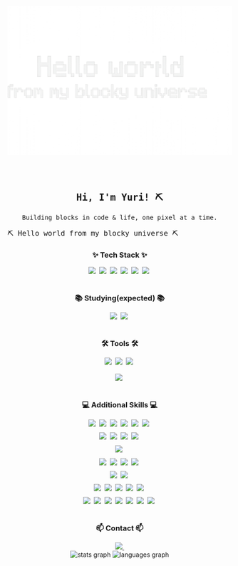 <p align="center">
  <img src="https://github.com/yuriuser126/yuriuser126/blob/main/images/mine-banner.png"/>
</p>

<div align="center">
  <br/><br/>
  <h2 style="font-family:monospace;">Hi, I'm Yuri! ⛏️</h2>
  <p style="font-family:monospace;">Building blocks in code & life, one pixel at a time.</p>
</div>

<p style="font-family:monospace; font-size:16px;">⛏️ Hello world from my blocky universe ⛏️</p>

<h3 align="center">✨ Tech Stack ✨</h3>
<div align="center">
  <img src="https://img.shields.io/badge/JavaScript-F7DF1E?style=for-the-badge&logo=javascript&logoColor=black"/>&nbsp;
  <img src="https://img.shields.io/badge/HTML5-E34F26?style=for-the-badge&logo=html5&logoColor=white"/>&nbsp;
  <img src="https://img.shields.io/badge/CSS3-1572B6?style=for-the-badge&logo=css3&logoColor=white"/>&nbsp;
  <img src="https://img.shields.io/badge/Java-007396?style=for-the-badge&logo=java&logoColor=white"/>&nbsp;
  <img src="https://img.shields.io/badge/Spring-6DB33F?style=for-the-badge&logo=spring&logoColor=white"/>&nbsp;
  <img src="https://img.shields.io/badge/Python-3776AB?style=for-the-badge&logo=python&logoColor=white"/>&nbsp;
</div>

<br>

<h3 align="center">📚 Studying(expected) 📚</h3>
<div align="center">
  <img src="https://img.shields.io/badge/typescript-007ACC.svg?style=for-the-badge&logo=typescript&logoColor=white" />&nbsp;
  <img src="https://img.shields.io/badge/React%20Query-FF4154?style=for-the-badge&logo=react%20query&logoColor=white" />&nbsp;
  <!--<img src="https://img.shields.io/badge/Recoil-3578E5?style=for-the-badge&logo=recoil&logoColor=white" />&nbsp;-->
</div>

<br>

<h3 align="center">🛠 Tools 🛠</h3>
<div align="center">
  <img src="https://img.shields.io/badge/git-F05033.svg?style=for-the-badge&logo=git&logoColor=white" />&nbsp;
  <img src="https://img.shields.io/badge/github-181717.svg?style=for-the-badge&logo=github&logoColor=white" />&nbsp;
  <img src="https://img.shields.io/badge/Notion-F3F3F3.svg?style=for-the-badge&logo=notion&logoColor=black" />&nbsp;
</div>

<br>

<div align="center">
  <img src="https://img.shields.io/badge/VSCode-2C2C32.svg?style=for-the-badge&logo=visual-studio-code&logoColor=22ABF3" />&nbsp;
  <!--<img src="https://img.shields.io/badge/jupyter-2C2C32.svg?style=for-the-badge&logo=jupyter&logoColor=F37726" />&nbsp;
  <!-- <img src="https://img.shields.io/badge/Colab-2C2C32.svg?style=for-the-badge&logo=googlecolab&logoColor=F9AB00" />&nbsp; -->
</div>

<br>

<h3 align="center">💻 Additional Skills 💻</h3>
<div align="center">
  <img src="https://img.shields.io/badge/Front-end-JavaScript-blue?style=for-the-badge" />&nbsp;
  <img src="https://img.shields.io/badge/jQuery-0769AD?style=for-the-badge&logo=jquery&logoColor=white" />&nbsp;
  <img src="https://img.shields.io/badge/HTML5-E34F26?style=for-the-badge&logo=html5&logoColor=white" />&nbsp;
  <img src="https://img.shields.io/badge/CSS3-1572B6?style=for-the-badge&logo=css3&logoColor=white" />&nbsp;
  <img src="https://img.shields.io/badge/Ajax-005A9C?style=for-the-badge" />&nbsp;
  <img src="https://img.shields.io/badge/React-61DAFB?style=for-the-badge&logo=react&logoColor=black" />&nbsp;
</div>

<div align="center" style="margin-top:10px;">
  <img src="https://img.shields.io/badge/Back-end-Java-red?style=for-the-badge" />&nbsp;
  <img src="https://img.shields.io/badge/JSP%26Servlet-007396?style=for-the-badge" />&nbsp;
  <img src="https://img.shields.io/badge/MyBatis-005B96?style=for-the-badge" />&nbsp;
  <img src="https://img.shields.io/badge/Lombok-007396?style=for-the-badge" />&nbsp;
</div>

<div align="center" style="margin-top:10px;">
  <img src="https://img.shields.io/badge/Spring(Legacy%2C%20Boot)-6DB33F?style=for-the-badge&logo=spring&logoColor=white" />&nbsp;
</div>

<div align="center" style="margin-top:10px;">
  <img src="https://img.shields.io/badge/DB-Oracle-ORANGE?style=for-the-badge&logo=oracle&logoColor=white" />&nbsp;
  <img src="https://img.shields.io/badge/DB-MySQL-4479A1?style=for-the-badge&logo=mysql&logoColor=white" />&nbsp;
  <img src="https://img.shields.io/badge/PostgreSQL-316192?style=for-the-badge&logo=postgresql&logoColor=white" />&nbsp;
  <img src="https://img.shields.io/badge/pgAdmin4-2C2C32?style=for-the-badge&logo=postgresql&logoColor=white" />&nbsp;
</div>

<div align="center" style="margin-top:10px;">
  <img src="https://img.shields.io/badge/Eclipse-2C2C32?style=for-the-badge&logo=eclipseide&logoColor=yellow" />&nbsp;
  <img src="https://img.shields.io/badge/Visual_Studio_Code-007ACC?style=for-the-badge&logo=visual-studio-code&logoColor=white" />&nbsp;
</div>

<div align="center" style="margin-top:10px;">
  <img src="https://img.shields.io/badge/Window_10-0078D6?style=for-the-badge&logo=windows&logoColor=white" />&nbsp;
  <img src="https://img.shields.io/badge/Tomcat-F8DC75?style=for-the-badge&logo=apachetomcat&logoColor=black" />&nbsp;
  <img src="https://img.shields.io/badge/Docker-2496ED?style=for-the-badge&logo=docker&logoColor=white" />&nbsp;
  <img src="https://img.shields.io/badge/Render-3D3D3D?style=for-the-badge&logo=render&logoColor=white" />&nbsp;
  <img src="https://img.shields.io/badge/.env-000000?style=for-the-badge&logo=dotenv&logoColor=white" />&nbsp;
</div>

<div align="center" style="margin-top:10px;">
  <img src="https://img.shields.io/badge/GitHub-181717?style=for-the-badge&logo=github&logoColor=white" />&nbsp;
  <img src="https://img.shields.io/badge/Sourcetree-0052CC?style=for-the-badge&logo=sourcetree&logoColor=white" />&nbsp;
  <img src="https://img.shields.io/badge/Notion-F3F3F3?style=for-the-badge&logo=notion&logoColor=black" />&nbsp;
  <img src="https://img.shields.io/badge/Slack-4A154B?style=for-the-badge&logo=slack&logoColor=white" />&nbsp;
  <img src="https://img.shields.io/badge/Jira-0052CC?style=for-the-badge&logo=jira&logoColor=white" />&nbsp;
  <img src="https://img.shields.io/badge/Confluence-172B4D?style=for-the-badge&logo=confluence&logoColor=white" />&nbsp;
  <img src="https://img.shields.io/badge/Flow-2F73C4?style=for-the-badge" />&nbsp;
</div>

<br>

<h3 align="center">📫 Contact 📫</h3>
<div align="center">
  <a href="mailto:syuri5458@naver.com">
    <img src="https://img.shields.io/badge/syuri5458@naver.com-D14836?style=for-the-badge&logo=gmail&logoColor=white"/>&nbsp;
  </a>
</div>

<div align="center">
  <img src="https://github-readme-stats.vercel.app/api?username=yuriuser126&hide_title=false&hide_rank=false&show_icons=true&include_all_commits=true&count_private=true&disable_animations=false&theme=dracula&locale=en&hide_border=false&order=1" height="150" alt="stats graph"  />
  <img src="https://github-readme-stats.vercel.app/api/top-langs?username=yuriuser126&locale=en&hide_title=false&layout=compact&card_width=320&langs_count=5&theme=dracula&hide_border=false&order=2" height="150" alt="languages graph"  />
</div>

